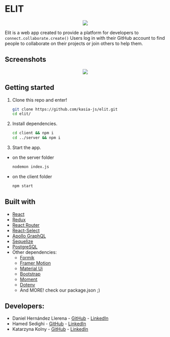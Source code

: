 # ELIT

<p align="center">
  <img src="/client/src/assets/images/elitLogo.png" />   
</p>

Elit is a web app created to provide a platform for developers to `connect.collaborate.create()`
Users log in with their GitHub account to find people to collaborate on their projects or join others to help them.


## Screenshots

<p align="center">
  <img src="/client/src/assets/images/screenshotsElit.png" />
</p>

## Getting started

1. Clone this repo and enter!

   ```bash
   git clone https://github.com/kasia-js/elit.git
   cd elit/
   ```

2. Install dependencies.

   ```bash
   cd client && npm i
   cd ../server && npm i
   ```

3. Start the app.

- on the server folder
  ```bash
  nodemon index.js
  ```
- on the client folder
  ```bash
  npm start
  ```

## Built with

- [React](https://reactjs.org/)
- [Redux](https://redux.js.org/advanced/usage-with-react-router)
- [React Router](https://reactrouter.com/)
- [React-Select](https://react-select.com/)
- [Apollo GraphQL](https://www.apollographql.com/docs/)
- [Sequelize](https://sequelize.org/)
- [PostgreSQL](https://www.postgresql.org/)
- Other dependencies:
  - [Formik](https://formik.org/)
  - [Framer Motion](https://www.framer.com/motion/)
  - [Material Ui](https://material-ui.com/)
  - [Bootstrap](https://getbootstrap.com/)
  - [Moment](https://momentjs.com/)
  - [Dotenv](https://www.npmjs.com/package/dotenv)
  - And MORE! check our package.json ;)

## Developers:

- Daniel Hernández Llerena - [GitHub](https://github.com/llere-alt) - [LinkedIn](https://www.linkedin.com/in/daniel-hernandez-ller/)
- Hamed Sedighi - [GitHub](https://github.com/herol3oy) - [LinkedIn](https://www.linkedin.com/in/hamed-sedighi/)
- Katarzyna Kolny - [GitHub](https://github.com/kasia-js) - [LinkedIn](https://www.linkedin.com/in/katarzyna-kolny-8b3384b9/)
